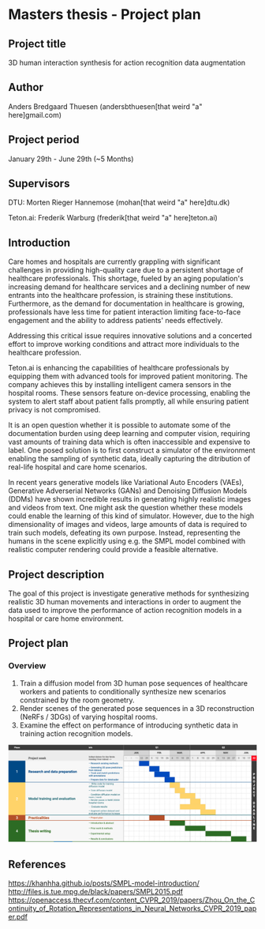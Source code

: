 # Masters thesis - Project plan

## Project title

3D human interaction synthesis for action recognition data augmentation

## Author

Anders Bredgaard Thuesen (andersbthuesen[that weird "a" here]gmail.com)

## Project period

January 29th - June 29th (~5 Months)

## Supervisors

DTU: Morten Rieger Hannemose (mohan[that weird "a" here]dtu.dk)

Teton.ai: Frederik Warburg (frederik[that weird "a" here]teton.ai)

## Introduction

Care homes and hospitals are currently grappling with significant challenges in providing high-quality care due to a persistent shortage of healthcare professionals. This shortage, fueled by an aging population's increasing demand for healthcare services and a declining number of new entrants into the healthcare profession, is straining these institutions. Furthermore, as the demand for documentation in healthcare is growing, professionals have less time for patient interaction limiting face-to-face engagement and the ability to address patients' needs effectively.

Addressing this critical issue requires innovative solutions and a concerted effort to improve working conditions and attract more individuals to the healthcare profession.

Teton.ai is enhancing the capabilities of healthcare professionals by equipping them with advanced tools for improved patient monitoring. The company achieves this by installing intelligent camera sensors in the hospital rooms. These sensors feature on-device processing, enabling the system to alert staff about patient falls promptly, all while ensuring patient privacy is not compromised.

It is an open question whether it is possible to automate some of the documentation burden using deep learning and computer vision, requiring vast amounts of training data which is often inaccessible and expensive to label. One posed solution is to first construct a simulator of the environment enabling the sampling of synthetic data, ideally capturing the ditribution of real-life hospital and care home scenarios.

In recent years generative models like Variational Auto Encoders (VAEs), Generative Adverserial Networks (GANs) and Denoising Diffusion Models (DDMs) have shown incredible results in generating highly realistic images and videos from text. One might ask the question whether these models could enable the learning of this kind of simulator. However, due to the high dimensionality of images and videos, large amounts of data is required to train such models, defeating its own purpose. Instead, representing the humans in the scene explicitly using e.g. the SMPL model combined with realistic computer rendering could provide a feasible alternative.

## Project description

The goal of this project is investigate generative methods for synthesizing realistic 3D human movements and interactions in order to augment the data used to improve the performance of action recognition models in a hospital or care home environment.

## Project plan

### Overview

1. Train a diffusion model from 3D human pose sequences of healthcare workers and patients to conditionally synthesize new scenarios constrained by the room geometry.
2. Render scenes of the generated pose sequences in a 3D reconstruction (NeRFs / 3DGs) of varying hospital rooms.
3. Examine the effect on performance of introducing synthetic data in training action recognition models.

![Gantt chart](./gantt.png)

## References

https://khanhha.github.io/posts/SMPL-model-introduction/
http://files.is.tue.mpg.de/black/papers/SMPL2015.pdf
https://openaccess.thecvf.com/content_CVPR_2019/papers/Zhou_On_the_Continuity_of_Rotation_Representations_in_Neural_Networks_CVPR_2019_paper.pdf
